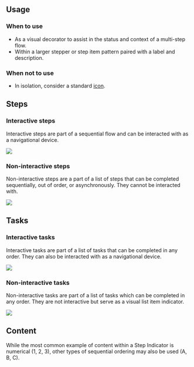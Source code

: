 ## Usage

### When to use

- As a visual decorator to assist in the status and context of a multi-step flow.
- Within a larger stepper or step item pattern paired with a label and description.

### When not to use

- In isolation, consider a standard [icon](/icons/library).

## Steps

### Interactive steps

Interactive steps are part of a sequential flow and can be interacted with as a navigational device.

![](/assets/components/stepper/step-interactive.png)

### Non-interactive steps

Non-interactive steps are a part of a list of steps that can be completed sequentially, out of order, or asynchronously. They cannot be interacted with.

![](/assets/components/stepper/step-noninteractive.png)

## Tasks

### Interactive tasks

Interactive tasks are part of a list of tasks that can be completed in any order. They can also be interacted with as a navigational device. 

![](/assets/components/stepper/task-interactive.png)

### Non-interactive tasks

Non-interactive tasks are part of a list of tasks which can be completed in any order. They are not interactive but serve as a visual list item indicator. 

![](/assets/components/stepper/task-noninteractive.png)

## Content

While the most common example of content within a Step Indicator is numerical (1, 2, 3), other types of sequential ordering may also be used (A, B, C).
